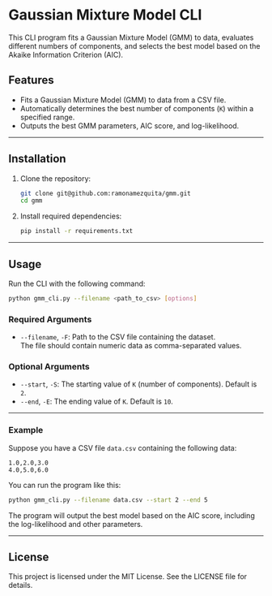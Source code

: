 # Gaussian Mixture Model CLI

This CLI program fits a Gaussian Mixture Model (GMM) to data, evaluates different numbers of components, and selects the best model based on the Akaike Information Criterion (AIC).

## Features
- Fits a Gaussian Mixture Model (GMM) to data from a CSV file.
- Automatically determines the best number of components (`K`) within a specified range.
- Outputs the best GMM parameters, AIC score, and log-likelihood.

---

## Installation

1. Clone the repository:
   ```bash
   git clone git@github.com:ramonamezquita/gmm.git
   cd gmm
   ```

2. Install required dependencies:
   ```bash
   pip install -r requirements.txt
   ```

---

## Usage

Run the CLI with the following command:

```bash
python gmm_cli.py --filename <path_to_csv> [options]
```

### Required Arguments
- `--filename`, `-F`: Path to the CSV file containing the dataset.  
  The file should contain numeric data as comma-separated values.

### Optional Arguments
- `--start`, `-S`: The starting value of `K` (number of components). Default is `2`.
- `--end`, `-E`: The ending value of `K`. Default is `10`.

---

### Example

Suppose you have a CSV file `data.csv` containing the following data:

```text
1.0,2.0,3.0
4.0,5.0,6.0
```

You can run the program like this:

```bash
python gmm_cli.py --filename data.csv --start 2 --end 5
```

The program will output the best model based on the AIC score, including the log-likelihood and other parameters.

---

## License

This project is licensed under the MIT License. See the LICENSE file for details.
